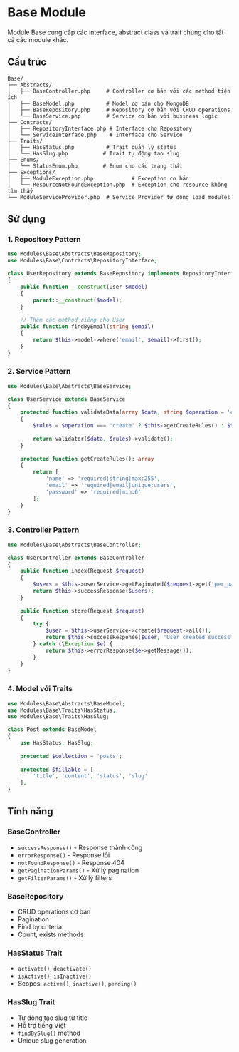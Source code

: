 # Base Module

Module Base cung cấp các interface, abstract class và trait chung cho tất cả các module khác.

## Cấu trúc

```
Base/
├── Abstracts/
│   ├── BaseController.php     # Controller cơ bản với các method tiện ích
│   ├── BaseModel.php          # Model cơ bản cho MongoDB
│   ├── BaseRepository.php     # Repository cơ bản với CRUD operations
│   └── BaseService.php        # Service cơ bản với business logic
├── Contracts/
│   ├── RepositoryInterface.php # Interface cho Repository
│   └── ServiceInterface.php    # Interface cho Service
├── Traits/
│   ├── HasStatus.php          # Trait quản lý status
│   └── HasSlug.php           # Trait tự động tạo slug
├── Enums/
│   └── StatusEnum.php        # Enum cho các trạng thái
├── Exceptions/
│   ├── ModuleException.php            # Exception cơ bản
│   └── ResourceNotFoundException.php  # Exception cho resource không tìm thấy
└── ModuleServiceProvider.php  # Service Provider tự động load modules
```

## Sử dụng

### 1. Repository Pattern

```php
use Modules\Base\Abstracts\BaseRepository;
use Modules\Base\Contracts\RepositoryInterface;

class UserRepository extends BaseRepository implements RepositoryInterface
{
    public function __construct(User $model)
    {
        parent::__construct($model);
    }
    
    // Thêm các method riêng cho User
    public function findByEmail(string $email)
    {
        return $this->model->where('email', $email)->first();
    }
}
```

### 2. Service Pattern

```php
use Modules\Base\Abstracts\BaseService;

class UserService extends BaseService
{
    protected function validateData(array $data, string $operation = 'create'): array
    {
        $rules = $operation === 'create' ? $this->getCreateRules() : $this->getUpdateRules();
        
        return validator($data, $rules)->validate();
    }
    
    protected function getCreateRules(): array
    {
        return [
            'name' => 'required|string|max:255',
            'email' => 'required|email|unique:users',
            'password' => 'required|min:6'
        ];
    }
}
```

### 3. Controller Pattern

```php
use Modules\Base\Abstracts\BaseController;

class UserController extends BaseController
{
    public function index(Request $request)
    {
        $users = $this->userService->getPaginated($request->get('per_page', 15));
        return $this->successResponse($users);
    }
    
    public function store(Request $request)
    {
        try {
            $user = $this->userService->create($request->all());
            return $this->successResponse($user, 'User created successfully', 201);
        } catch (\Exception $e) {
            return $this->errorResponse($e->getMessage());
        }
    }
}
```

### 4. Model với Traits

```php
use Modules\Base\Abstracts\BaseModel;
use Modules\Base\Traits\HasStatus;
use Modules\Base\Traits\HasSlug;

class Post extends BaseModel
{
    use HasStatus, HasSlug;
    
    protected $collection = 'posts';
    
    protected $fillable = [
        'title', 'content', 'status', 'slug'
    ];
}
```

## Tính năng

### BaseController
- `successResponse()` - Response thành công
- `errorResponse()` - Response lỗi 
- `notFoundResponse()` - Response 404
- `getPaginationParams()` - Xử lý pagination
- `getFilterParams()` - Xử lý filters

### BaseRepository  
- CRUD operations cơ bản
- Pagination
- Find by criteria
- Count, exists methods

### HasStatus Trait
- `activate()`, `deactivate()`
- `isActive()`, `isInactive()`
- Scopes: `active()`, `inactive()`, `pending()`

### HasSlug Trait
- Tự động tạo slug từ title
- Hỗ trợ tiếng Việt
- `findBySlug()` method
- Unique slug generation
